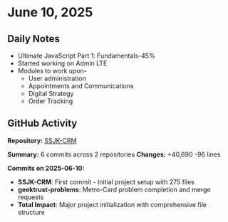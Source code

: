 ﻿# June 10, 2025

## Daily Notes

- Ultimate JavaScript Part 1: Fundamentals-45%
- Started working on Admin LTE
- Modules to work upon-
	- User administration
	- Appointments and Communications
	- Digital Strategy
	- Order Tracking

## GitHub Activity

**Repository:** [SSJK-CRM](https://github.com/Rupali59/SSJK-CRM)

**Summary:** 6 commits across 2 repositories
**Changes:** +40,690 -96 lines

**Commits on 2025-06-10:**
- **SSJK-CRM**: First commit - Initial project setup with 275 files
- **geektrust-problems**: Metro-Card problem completion and merge requests
- **Total Impact**: Major project initialization with comprehensive file structure

